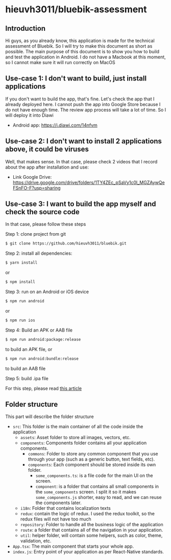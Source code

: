 # hieuvh3011/bluebik-assessment

## Introduction
Hi guys, as you already know, this application is made for the technical assessment of Bluebik. So I will try to make this document as short as possible. The main purpose of this document is to show you how to build and test the application in Android. I do not have a Macbook at this moment, so I cannot make sure it will run correctly on MacOS

## Use-case 1: I don't want to build, just install applications
If you don't want to build the app, that's fine. Let's check the app that I already deployed here. I cannot push the app into Google Store because I do not have enough time. The review app process will take a lot of time. So I will deploy it into Diawi

- Android app: https://i.diawi.com/14nfvm

## Use-case 2: I don't want to install 2 applications above, it could be viruses
Well, that makes sense. In that case, please check 2 videos that I record about the app after installation and use:
- Link Google Drive: https://drive.google.com/drive/folders/1TY4ZEc_pSaVy1c0l_MGZAywQeFSnFO-F?usp=sharing

## Use-case 3: I want to build the app myself and check the source code
In that case, please follow these steps


Step 1: clone project from git

```bash
$ git clone https://github.com/hieuvh3011/bluebik.git
```

Step 2: install all dependencies:

```bash
$ yarn install
```

or

```bash
$ npm install
```

Step 3: run on an Android or iOS device

```bash
$ npm run android
```

or

```bash
$ npm run ios
```

Step 4: Build an APK or AAB file

```bash
$ npm run android:package:release
```

to build an APK file, or

```bash
$ npm run android:bundle:release
```

to build an AAB file

Step 5: build .ipa file


For this step, please read [this article](https://bianca-dragomir.medium.com/archiving-ios-react-native-app-in-an-nrwl-monorepo-debugging-guide-8f207c69d777)

## Folder structure
This part will describe the folder structure

- `src`: This folder is the main container of all the code inside the application
  - `assets`: Asset folder to store all images, vectors, etc.
  - `components`: Components folder contains all your application components.
    - `commons`: Folder to store any common component that you use through your app (such as a generic button, text fields, etc).
    - `components`: Each component should be stored inside its own folder.
      - `some_components.ts`: is a file code for the main UI on the screen.
      - `component`: is a folder that contains all small components in the `some_components` screen. I split it so it makes `some_components.js` shorter, easy to read, and we can reuse the components later.
  - `i18n`: Folder that contains localization texts
  - `redux`: contain the logic of redux. I used the redux toolkit, so the redux files will not have too much
  - `repository`: Folder to handle all the business logic of the application
  - `route`: a folder that contains all of the navigation in your application.
  - `util`: helper folder, will contain some helpers, such as color, theme, validation, etc.
- `App.tsx`: The main component that starts your whole app.
- `index.js`: Entry point of your application as per React-Native standards.
